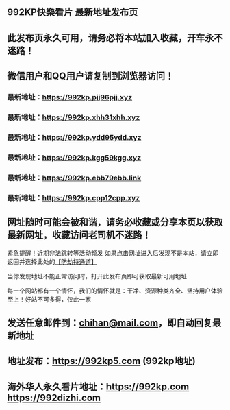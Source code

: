 ## **992KP快樂看片 最新地址发布页**
## 此发布页永久可用，请务必将本站加入收藏，开车永不迷路！
## 微信用户和QQ用户请复制到浏览器访问！
### 最新地址：https://992kp.pjj96pjj.xyz

### 最新地址：https://992kp.xhh31xhh.xyz

### 最新地址：https://992kp.ydd95ydd.xyz

### 最新地址：https://992kp.kgg59kgg.xyz

### 最新地址：https://992kp.ebb79ebb.link

### 最新地址：https://992kp.cpp12cpp.xyz


## 网址随时可能会被和谐，请务必收藏或分享本页以获取最新网址，收藏访问老司机不迷路！

紧急提醒！近期非法跳转等活动频发
如果点击网址进入后发现不是本站，请立即返回并选择此处的[【防劫持通道】](https://23.224.130.222:7583)

当你发现地址不能正常访问时，打开此发布页即可获取最新可用地址

每一个网站都有一个情怀，我们的情怀就是：干净、资源种类齐全、坚持用户体验至上！好站不可多得，仅此一家

## 发送任意邮件到：chihan@mail.com，即自动回复最新地址
## 地址发布：https://992kp5.com  (992kp地址)
## 海外华人永久看片地址：https://992kp.com  https://992dizhi.com
